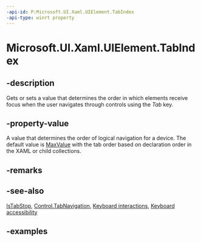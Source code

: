 ```yaml
---
-api-id: P:Microsoft.UI.Xaml.UIElement.TabIndex
-api-type: winrt property
---
```


# Microsoft.UI.Xaml.UIElement.TabIndex

<!--
public int TabIndex { get; set; }
-->

## -description

Gets or sets a value that determines the order in which elements receive focus when the user navigates through controls using the _Tab_ key.

## -property-value

A value that determines the order of logical navigation for a device. The default value is [MaxValue](/dotnet/api/system.int32.maxvalue) with the tab order based on declaration order in the XAML or child collections.

## -remarks

## -see-also

[IsTabStop](uielement_istabstop.md), [Control.TabNavigation](../microsoft.ui.xaml.controls/control_tabnavigation.md), [Keyboard interactions](/windows/apps/design/input/keyboard-interactions), [Keyboard accessibility](/windows/apps/design/accessibility/keyboard-accessibility)

## -examples

